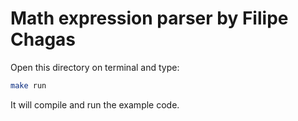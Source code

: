 # Math expression parser by Filipe Chagas
Open this directory on terminal and type:
```sh
make run
```
It will compile and run the example code.
